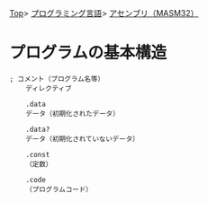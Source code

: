 [Top](../../../index.md)\>
[プログラミング言語](../../pgl.md)\>
[アセンブリ（MASM32）](../language_0001.md)

# プログラムの基本構造

    ; コメント（プログラム名等）  
        ディレクティブ
    
        .data
        データ（初期化されたデータ）
    
        .data?
        データ（初期化されていないデータ）
    
        .const
        （定数）
    
        .code
        （プログラムコード）